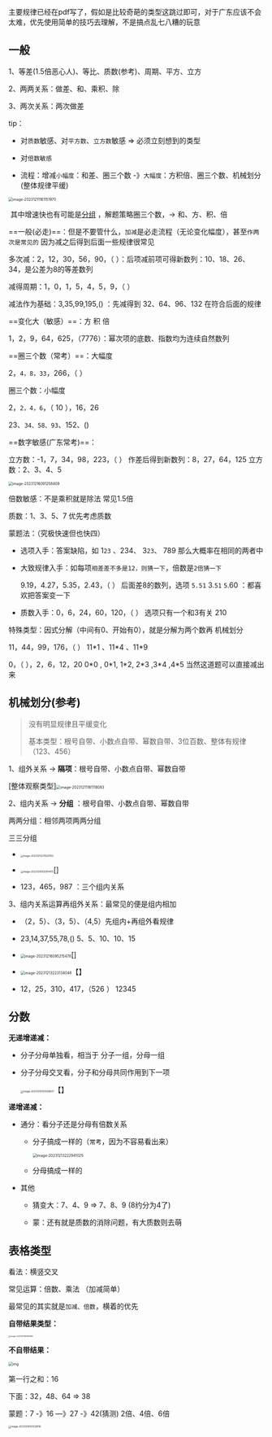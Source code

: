 主要规律已经在pdf写了，假如是比较奇葩的类型这跳过即可，对于广东应该不会太难，优先使用简单的技巧去理解，不是搞点乱七八糟的玩意

## 一般

1、等差(1.5倍恶心人)、等比、质数(参考)、周期、平方、立方

2、两两关系：做差、和、乘积、除

3、两次关系：两次做差

tip：

- 对`质数`敏感、对`平方数`、`立方数`敏感 => 必须立刻想到的类型

- 对`倍数敏感` 
- 流程：增减`小幅度`：和差、圈三个数 -》`大幅度`：方积倍、圈三个数、机械划分(整体规律平缓)

<img src="./%E6%95%B0%E9%87%8F%EF%BC%9A%E6%95%B0%E6%8E%A8.assets/image-20231211161151970.png" alt="image-20231211161151970" style="zoom: 50%;" />

​				其中增速快也有可能是[分组](#分组tip) ，解题策略圈三个数，-> 和、方、积、倍



==一般(必走)==：但是不要管什么，`加减`是必走流程（无论变化幅度），甚至`作两次是常见的` 因为减之后得到后面一些规律很常见

多次减：2，12，30，56，90，（ ）：后项减前项可得新数列：10、18、26、34，是公差为8的等差数列

减得周期：1，0，1，5，4，5，9，（ ）

减法作为基础：3,35,99,195,() ：先减得到 32、64、96、132 在符合后面的规律





==变化大（敏感）==：方 积 倍

1，2，9，64，625，（7776）：幂次项的底数、指数均为连续自然数列



==圈三个数（常考）==：大幅度

2，`4，8，33`，266，（ ）

圈三个数：小幅度

2，`2，4，6`，（ 10 ），16，26 

23、`34、58、93`、152、() 



==数字敏感(广东常考)==： 

立方数：-1，7，34，98，223，（ ） 作差后得到新数列：8，27，64，125  立方数：2、3、4、5

<img src="./%E6%95%B0%E9%87%8F%EF%BC%9A%E6%95%B0%E6%8E%A8.assets/image-20231216091258409.png" alt="image-20231216091258409" style="zoom: 50%;" />

倍数敏感：不是乘积就是除法 常见1.5倍

质数：1、3、5、7 优先考虑质数





蒙题法：（究极快速但也快四）

- 选项入手：答案缺陷，如 1`23` 、234、 3`23`、 789  那么大概率在相同的两者中

- 大致规律入手：如每项`相差差不多是12，则猜一下`，倍数是`2倍猜一下`

  9.19，4.27，5.35，2.43，（ ） 后面差8的数列，选项 `5.51` 3.`51` `5`.60 ：都喜欢把答案变一下

- 质数入手：0，6，24，60，120，（ ） 选项只有一个和3有关 210





特殊类型：因式分解（中间有0、开始有0），就是分解为两个数再 机械划分

11，44，99，176，（ ）  11*1 、11\*4 、11\*9

0，（ ），2，6，12，20  0*0 , 0\*1, 1\*2, 2\*3 ,3\*4 ,4\*5  当然这道题可以直接减出来

















## 机械划分(参考)

> 没有明显规律且平缓变化
>
> 基本类型：根号自带、小数点自带、幂数自带、3位百数、整体有规律（123、456）

1、组外关系 -> **隔项**：根号自带、小数点自带、幂数自带

  <a id="分组tip">[整体观察类型]</a><img src="./%E6%95%B0%E9%87%8F%EF%BC%9A%E6%95%B0%E6%8E%A8.assets/image-20231211161118083.png" alt="image-20231211161118083" style="zoom: 50%;" />

2、组内关系 -> **分组** ：根号自带、小数点自带、幂数自带

两两分组：相邻两项两两分组

三三分组

- <img src="./%E6%95%B0%E9%87%8F%EF%BC%9A%E6%95%B0%E6%8E%A8.assets/image-20231213211520763.png" alt="image-20231213211520763" style="zoom:33%;" /> 
- <img src="./%E6%95%B0%E9%87%8F%EF%BC%9A%E6%95%B0%E6%8E%A8.assets/image-20231216102914475.png" alt="image-20231216102914475" style="zoom:33%;" />[]

- 123，465，987 ：三个组内关系

3、组内关系运算再组外关系：最常见的便是组内相加

- （2，5）、（3，5）、（4,5）先组内+再组外看规律

- 23,14,37,55,78,() 	5、5、10、10、15

- <img src="./%E6%95%B0%E9%87%8F%EF%BC%9A%E6%95%B0%E6%8E%A8.assets/image-20231216095215478.png" alt="image-20231216095215478" style="zoom:50%;" />[]

- <img src="./%E6%95%B0%E9%87%8F%EF%BC%9A%E6%95%B0%E6%8E%A8.assets/image-20231213223134048.png" alt="image-20231213223134048" style="zoom:50%;" />【】
- 12，25，310，417，（526 ） 12345 













## 分数

**无递增递减：**

- 分子分母单独看，相当于 分子一组，分母一组

- 分子分母交叉看，分子和分母共同作用到下一项

  <img src="./%E6%95%B0%E9%87%8F%EF%BC%9A%E6%95%B0%E6%8E%A8.assets/image-20231216103036607.png" alt="image-20231216103036607" style="zoom:33%;" />【】



**递增递减：**

- 通分：看分子还是分母有倍数关系
  - 分子搞成一样的（`常考`，因为不容易看出来）

    <img src="./%E6%95%B0%E9%87%8F%EF%BC%9A%E6%95%B0%E6%8E%A8.assets/image-20231213222941025.png" alt="image-20231213222941025" style="zoom:50%;" />

  - 分母搞成一样的

- 其他

  - 猜变大：7、4、9 => 7、8、9  (8约分为4了)

  - 蒙：还有就是质数的消除问题，有大质数则去萌















## 表格类型

看法：横竖交叉

常见运算：倍数、乘法 （加减简单）

最常见的其实就是`加减、倍数`，横着的优先



**自带结果类型：** 

<img src="./%E6%95%B0%E9%87%8F%EF%BC%9A%E6%95%B0%E6%8E%A8.assets/image-20231211160825162.png" alt="image-20231211160825162" style="zoom:25%;" />

**不自带结果：** 

<img src="./%E6%95%B0%E9%87%8F%EF%BC%9A%E6%95%B0%E6%8E%A8.assets/173d1f468700627.png" alt="img" style="zoom:50%;" />

第一行之和：16

下面：32，48、64 => 38 

蒙题：7 -》16 —》27 -》42(猜测)  2倍、4倍、6倍



<img src="./%E6%95%B0%E9%87%8F%EF%BC%9A%E6%95%B0%E6%8E%A8.assets/image-20231216103539116.png" alt="image-20231216103539116" style="zoom: 33%;" />



